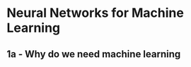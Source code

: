 Neural Networks for Machine Learning
====================================

1a - Why do we need machine learning
------------------------------------
